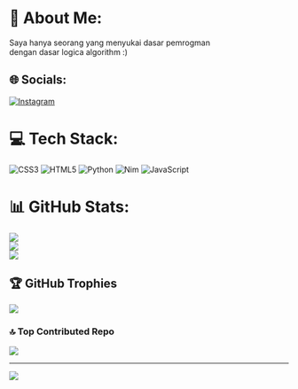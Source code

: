 # 💫 About Me:
Saya hanya seorang yang menyukai dasar pemrogman <br>dengan dasar logica algorithm :)


## 🌐 Socials:
[![Instagram](https://img.shields.io/badge/Instagram-%23E4405F.svg?logo=Instagram&logoColor=white)](https://instagram.com/andkhrzal_) 

# 💻 Tech Stack:
![CSS3](https://img.shields.io/badge/css3-%231572B6.svg?style=for-the-badge&logo=css3&logoColor=white) ![HTML5](https://img.shields.io/badge/html5-%23E34F26.svg?style=for-the-badge&logo=html5&logoColor=white) ![Python](https://img.shields.io/badge/python-3670A0?style=for-the-badge&logo=python&logoColor=ffdd54) ![Nim](https://img.shields.io/badge/nim-%23FFE953.svg?style=for-the-badge&logo=nim&logoColor=white) ![JavaScript](https://img.shields.io/badge/javascript-%23323330.svg?style=for-the-badge&logo=javascript&logoColor=%23F7DF1E)
# 📊 GitHub Stats:
![](https://github-readme-stats.vercel.app/api?username=Maxcyyy&theme=dark&hide_border=false&include_all_commits=false&count_private=false)<br/>
![](https://github-readme-streak-stats.herokuapp.com/?user=Maxcyyy&theme=dark&hide_border=false)<br/>
![](https://github-readme-stats.vercel.app/api/top-langs/?username=Maxcyyy&theme=dark&hide_border=false&include_all_commits=false&count_private=false&layout=compact)

## 🏆 GitHub Trophies
![](https://github-profile-trophy.vercel.app/?username=Maxcyyy&theme=radical&no-frame=false&no-bg=true&margin-w=4)

### 🔝 Top Contributed Repo
![](https://github-contributor-stats.vercel.app/api?username=Maxcyyy&limit=5&theme=dark&combine_all_yearly_contributions=true)

---
[![](https://visitcount.itsvg.in/api?id=Maxcyyy&icon=0&color=0)](https://visitcount.itsvg.in)

<!-- Proudly created with GPRM ( https://gprm.itsvg.in ) -->
